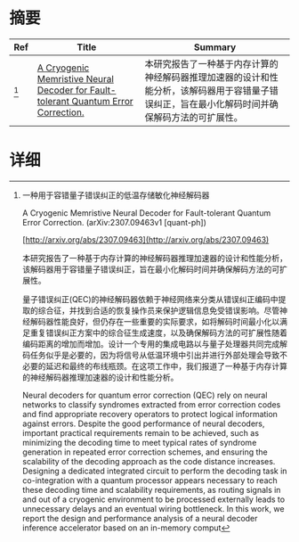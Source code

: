 # 摘要

| Ref | Title | Summary |
| --- | --- | --- |
| [^1] | [A Cryogenic Memristive Neural Decoder for Fault-tolerant Quantum Error Correction.](http://arxiv.org/abs/2307.09463) | 本研究报告了一种基于内存计算的神经解码器推理加速器的设计和性能分析，该解码器用于容错量子错误纠正，旨在最小化解码时间并确保解码方法的可扩展性。 |

# 详细

[^1]: 一种用于容错量子错误纠正的低温存储敏化神经解码器

    A Cryogenic Memristive Neural Decoder for Fault-tolerant Quantum Error Correction. (arXiv:2307.09463v1 [quant-ph])

    [http://arxiv.org/abs/2307.09463](http://arxiv.org/abs/2307.09463)

    本研究报告了一种基于内存计算的神经解码器推理加速器的设计和性能分析，该解码器用于容错量子错误纠正，旨在最小化解码时间并确保解码方法的可扩展性。

    

    量子错误纠正(QEC)的神经解码器依赖于神经网络来分类从错误纠正编码中提取的综合征，并找到合适的恢复操作员来保护逻辑信息免受错误影响。尽管神经解码器性能良好，但仍存在一些重要的实际要求，如将解码时间最小化以满足重复错误纠正方案中的综合征生成速度，以及确保解码方法的可扩展性随着编码距离的增加而增加。设计一个专用的集成电路以与量子处理器共同完成解码任务似乎是必要的，因为将信号从低温环境中引出并进行外部处理会导致不必要的延迟和最终的布线瓶颈。在这项工作中，我们报道了一种基于内存计算的神经解码器推理加速器的设计和性能分析。

    Neural decoders for quantum error correction (QEC) rely on neural networks to classify syndromes extracted from error correction codes and find appropriate recovery operators to protect logical information against errors. Despite the good performance of neural decoders, important practical requirements remain to be achieved, such as minimizing the decoding time to meet typical rates of syndrome generation in repeated error correction schemes, and ensuring the scalability of the decoding approach as the code distance increases. Designing a dedicated integrated circuit to perform the decoding task in co-integration with a quantum processor appears necessary to reach these decoding time and scalability requirements, as routing signals in and out of a cryogenic environment to be processed externally leads to unnecessary delays and an eventual wiring bottleneck. In this work, we report the design and performance analysis of a neural decoder inference accelerator based on an in-memory comput
    

